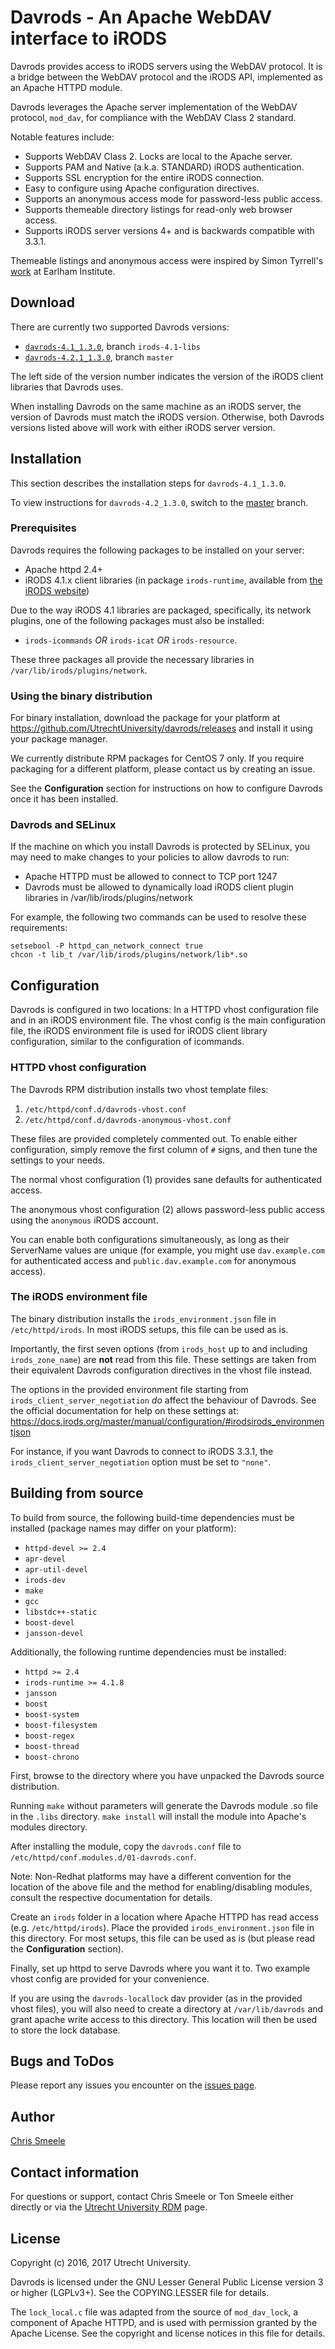 Davrods - An Apache WebDAV interface to iRODS
=============================================

Davrods provides access to iRODS servers using the WebDAV protocol.
It is a bridge between the WebDAV protocol and the iRODS API,
implemented as an Apache HTTPD module.

Davrods leverages the Apache server implementation of the WebDAV
protocol, `mod_dav`, for compliance with the WebDAV Class 2 standard.

Notable features include:

- Supports WebDAV Class 2. Locks are local to the Apache server.
- Supports PAM and Native (a.k.a. STANDARD) iRODS authentication.
- Supports SSL encryption for the entire iRODS connection.
- Easy to configure using Apache configuration directives.
- Supports an anonymous access mode for password-less public access.
- Supports themeable directory listings for read-only web browser access.
- Supports iRODS server versions 4+ and is backwards compatible with 3.3.1.

Themeable listings and anonymous access were inspired by Simon Tyrrell's
[work](https://github.com/billyfish/eirods-dav) at Earlham Institute.

## Download ##

There are currently two supported Davrods versions:

- [`davrods-4.1_1.3.0`](https://github.com/UtrechtUniversity/davrods/releases/tag/4.1_1.3.0), branch `irods-4.1-libs`
- [`davrods-4.2.1_1.3.0`](https://github.com/UtrechtUniversity/davrods/releases/tag/4.2.1_1.3.0), branch `master`

The left side of the version number indicates the version of the iRODS
client libraries that Davrods uses.

When installing Davrods on the same machine as an iRODS server, the
version of Davrods must match the iRODS version. Otherwise, both Davrods
versions listed above will work with either iRODS server version.

## Installation ##

This section describes the installation steps for `davrods-4.1_1.3.0`.

To view instructions for `davrods-4.2_1.3.0`, switch to the
[master](https://github.com/UtrechtUniversity/davrods/tree/master)
branch.

### Prerequisites ###

Davrods requires the following packages to be installed on your server:

- Apache httpd 2.4+
- iRODS 4.1.x client libraries (in package `irods-runtime`, available
  from [the iRODS website](http://irods.org/download/))

Due to the way iRODS 4.1 libraries are packaged, specifically, its
network plugins, one of the following packages must also be installed:

- `irods-icommands` *OR* `irods-icat` *OR* `irods-resource`.

These three packages all provide the necessary libraries in
`/var/lib/irods/plugins/network`.

### Using the binary distribution ###

For binary installation, download the package for your platform at
https://github.com/UtrechtUniversity/davrods/releases and install it
using your package manager.

We currently distribute RPM packages for CentOS 7 only.
If you require packaging for a different platform, please contact us
by creating an issue.

See the __Configuration__ section for instructions on how to configure
Davrods once it has been installed.

### Davrods and SELinux ##

If the machine on which you install Davrods is protected by SELinux,
you may need to make changes to your policies to allow davrods to run:

- Apache HTTPD must be allowed to connect to TCP port 1247
- Davrods must be allowed to dynamically load iRODS client plugin
  libraries in /var/lib/irods/plugins/network

For example, the following two commands can be used to resolve these
requirements:

    setsebool -P httpd_can_network_connect true
    chcon -t lib_t /var/lib/irods/plugins/network/lib*.so

## Configuration ##

Davrods is configured in two locations: In a HTTPD vhost configuration
file and in an iRODS environment file. The vhost config is the main
configuration file, the iRODS environment file is used for iRODS
client library configuration, similar to the configuration of
icommands.

### HTTPD vhost configuration ###

The Davrods RPM distribution installs two vhost template files:

1. `/etc/httpd/conf.d/davrods-vhost.conf`
2. `/etc/httpd/conf.d/davrods-anonymous-vhost.conf`

These files are provided completely commented out. To enable either
configuration, simply remove the first column of `#` signs, and then
tune the settings to your needs.

The normal vhost configuration (1) provides sane defaults for
authenticated access.

The anonymous vhost configuration (2) allows password-less public
access using the `anonymous` iRODS account.

You can enable both configurations simultaneously, as long as their
ServerName values are unique (for example, you might use
`dav.example.com` for authenticated access and
`public.dav.example.com` for anonymous access).

### The iRODS environment file ###

The binary distribution installs the `irods_environment.json` file in
`/etc/httpd/irods`. In most iRODS setups, this file can be used as
is.

Importantly, the first seven options (from `irods_host` up to and
including `irods_zone_name`) are **not** read from this file. These
settings are taken from their equivalent Davrods configuration
directives in the vhost file instead.

The options in the provided environment file starting from
`irods_client_server_negotiation` *do* affect the behaviour of
Davrods. See the official documentation for help on these settings at:
https://docs.irods.org/master/manual/configuration/#irodsirods_environmentjson

For instance, if you want Davrods to connect to iRODS 3.3.1, the
`irods_client_server_negotiation` option must be set to `"none"`.

## Building from source ##

To build from source, the following build-time dependencies must be
installed (package names may differ on your platform):

- `httpd-devel >= 2.4`
- `apr-devel`
- `apr-util-devel`
- `irods-dev`
- `make`
- `gcc`
- `libstdc++-static`
- `boost-devel`
- `jansson-devel`

Additionally, the following runtime dependencies must be installed:

- `httpd >= 2.4`
- `irods-runtime >= 4.1.8`
- `jansson`
- `boost`
- `boost-system`
- `boost-filesystem`
- `boost-regex`
- `boost-thread`
- `boost-chrono`

First, browse to the directory where you have unpacked the Davrods
source distribution.

Running `make` without parameters will generate the Davrods module .so
file in the `.libs` directory. `make install` will install the module
into Apache's modules directory.

After installing the module, copy the `davrods.conf` file to
`/etc/httpd/conf.modules.d/01-davrods.conf`.

Note: Non-Redhat platforms may have a different convention for the
location of the above file and the method for enabling/disabling
modules, consult the respective documentation for details.

Create an `irods` folder in a location where Apache HTTPD has read
access (e.g. `/etc/httpd/irods`). Place the provided
`irods_environment.json` file in this directory. For most setups, this
file can be used as is (but please read the __Configuration__ section).

Finally, set up httpd to serve Davrods where you want it to. Two
example vhost config are provided for your convenience.

If you are using the `davrods-locallock` dav provider (as in the
provided vhost files), you will also need to create a directory at
`/var/lib/davrods` and grant apache write access to this directory.
This location will then be used to store the lock database.

## Bugs and ToDos ##

Please report any issues you encounter on the
[issues page](https://github.com/UtrechtUniversity/davrods/issues).

## Author ##

[Chris Smeele](https://github.com/cjsmeele)

## Contact information ##

For questions or support, contact Chris Smeele or Ton Smeele either
directly or via the
[Utrecht University RDM](http://www.uu.nl/en/research/research-data-management/contact-us)
page.

## License ##

Copyright (c) 2016, 2017 Utrecht University.

Davrods is licensed under the GNU Lesser General Public License version
3 or higher (LGPLv3+). See the COPYING.LESSER file for details.

The `lock_local.c` file was adapted from the source of `mod_dav_lock`,
a component of Apache HTTPD, and is used with permission granted by
the Apache License. See the copyright and license notices in this file
for details.
